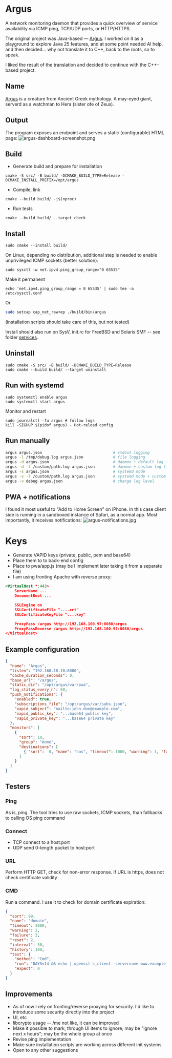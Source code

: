 # Argus
A network monitoring daemon that provides a quick overview of service availability via ICMP ping, TCP/UDP ports, or HTTP/HTTPS. 

The original project was Java-based — [Argus](https://github.com/rezdm/Argus). I worked on it as a playground to explore Java 25 features, and at some point needed AI help, and then decided... why not translate it to C++, back to the roots, so to speak.

I liked the result of the translation and decided to continue with the C++-based project.

## Name
[Argus](https://en.wikipedia.org/wiki/Argus_Panoptes) is a creature from Ancient Greek mythology. A may-eyed giant, serverd as a watchman to Hera (sister ofe of Zeus).

## Output
The program exposes an endpoint and serves a static (configurable) HTML page:
![argus-dashboard-screenshot.png](argus-dashboard-screenshot.png)

## Build
* Generate build and prepare for installation
```
cmake -S src/ -B build/ -DCMAKE_BUILD_TYPE=Release -DCMAKE_INSTALL_PREFIX=/opt/argus
```
* Compile, link
```
cmake --build build/ -j$(nproc)
```
* Run tests
```
cmake --build build/ --target check
```
## Install 
```
sudo cmake --install build/
```
On Linux, depending no distribution, additional step is needed to enable unprivileged ICMP sockets (better solution):
```
sudo sysctl -w net.ipv4.ping_group_range="0 65535"
```
Make it permanent
```
echo 'net.ipv4.ping_group_range = 0 65535' | sudo tee -a /etc/sysctl.conf
```
Or
```bash
sudo setcap cap_net_raw+ep ./build/bin/argus
```

(installation scripts should take care of this, but not tested)

Install should also run on SysV, init.rc for FreeBSD and Solaris SMF -- see folder [services](https://github.com/rezdm/Argus.cpp/tree/main/services).

## Uninstall
```
sudo cmake -S src/ -B build/ -DCMAKE_BUILD_TYPE=Release
sudo cmake --build build/ --target uninstall
```

## Run with systemd
```
sudo systemctl enable argus
sudo systemctl start argus
```

Monitor and restart
```
sudo journalctl -fu argus # follow logs
kill -SIGHUP $(pidof argus) - Hot-reload config
```

## Run manually
```bash
argus argus.json                               # stdout logging
argus -l /tmp/debug.log argus.json             # file logging
argus -d argus.json                            # daemon + default log file
argus -d -l /custom/path.log argus.json        # daemon + custom log file
argus -s argus.json                            # systemd mode
argus -s -l /custom/path.log argus.json        # systemd mode + custom log file
argus -v debug argus.json                      # change log level
```

## PWA + notifications
I found it most useful to "Add to Home Screen" on iPhone. In this case client side is running in a sandboxed instance of Safari, as a normal app. Most importantly, it receives notifications:
![argus-notifications.jpg](argus-notifications.jpg)

# Keys
* Generate VAPID keys (private, public, pem and base64)
* Place them to to back-end config
* Place to pwa/app.js (may be I implement later taking it from a separate file)
* I am using fronting Apache with reverse proxy:
```xml
<VirtualHost *:443>
    ServerName ...
    DocumentRoot ...

    SSLEngine on
    SSLCertificateFile "....crt"
    SSLCertificateKeyFile "....key"

    ProxyPass /argus http://192.168.100.97:8080/argus
    ProxyPassReverse /argus http://192.168.100.97:8080/argus
</VirtualHost>
```
## Example configuration
```json
{
  "name": "Argus",
  "listen": "192.168.10.10:8080",
  "cache_duration_seconds": 0,
  "base_url": "/argus",
  "static_dir": "/opt/argus/var/pwa",
  "log_status_every_n": 50,
  "push_notifications": {
    "enabled": true,
    "subscriptions_file": "/opt/argus/var/subs.json",
    "vapid_subject": "mailto:john.doe@example.com",
    "vapid_public_key": "...base64 public key",
    "vapid_private_key": "...base64 private key"
  },
  "monitors": [
    {
      "sort": 10,
      "group": "Home",
      "destinations": [
        { "sort":  0, "name": "nas", "timeout": 1000, "warning": 1, "failure": 2, "reset": 1, "interval": 5, "history": 100, "test": { "method": "Ping", "host": "nas-station" }}
      ]
    }
  ]
}
```

## Testers
### Ping
As is, ping. The tool tries to use raw sockets, ICMP sockets, than fallbacks to calling OS ping command 
### Connect
* TCP connect to a host:port
* UDP send 0-length packet to host:port
### URL
Perform HTTP GET, check for non-error response. If URL is https, does not check certificate validity
### CMD
Run a command. I use it to check for domain certificate expiration:
```json
{ 
  "sort": 99, 
  "name": "domain", 
  "timeout": 3000, 
  "warning": 2, 
  "failure": 3, 
  "reset": 2, 
  "interval": 30, 
  "history": 100, 
  "test": { 
    "method": "Cmd", 
    "run": "DAYS=14 && echo | openssl s_client -servername www.example.com -connect www.example.com:443 2>/dev/null | openssl x509 -noout -checkend $(expr $DAYS \\* 86400)", 
    "expect": 0 
  }
}
```

## Improvements
* As of now I rely on fronting/reverse proxying for security. I'd like to introduce some security directly into the project
* UI, etc
* libcrypto usage -- /me not like, it can be improved
* Make it possible to mark, through UI items to ignore; may be "ignore next x hours"; may be the whole group at once
* Revise ping implementation
* Make sure installation scripts are working across different init systems
* Open to any other suggestions
